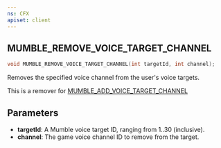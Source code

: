 ```yaml
---
ns: CFX
apiset: client
---
```

## MUMBLE_REMOVE_VOICE_TARGET_CHANNEL

```c
void MUMBLE_REMOVE_VOICE_TARGET_CHANNEL(int targetId, int channel);
```

Removes the specified voice channel from the user's voice targets.

This is a remover for [MUMBLE_ADD_VOICE_TARGET_CHANNEL](#_0x4D386C9E)

## Parameters
* **targetId**: A Mumble voice target ID, ranging from 1..30 (inclusive).
* **channel**: The game voice channel ID to remove from the target.
